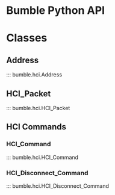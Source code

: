 Bumble Python API
=================

# Classes

## Address
::: bumble.hci.Address

## HCI_Packet
::: bumble.hci.HCI_Packet

## HCI Commands

### HCI_Command
::: bumble.hci.HCI_Command

### HCI_Disconnect_Command
::: bumble.hci.HCI_Disconnect_Command
